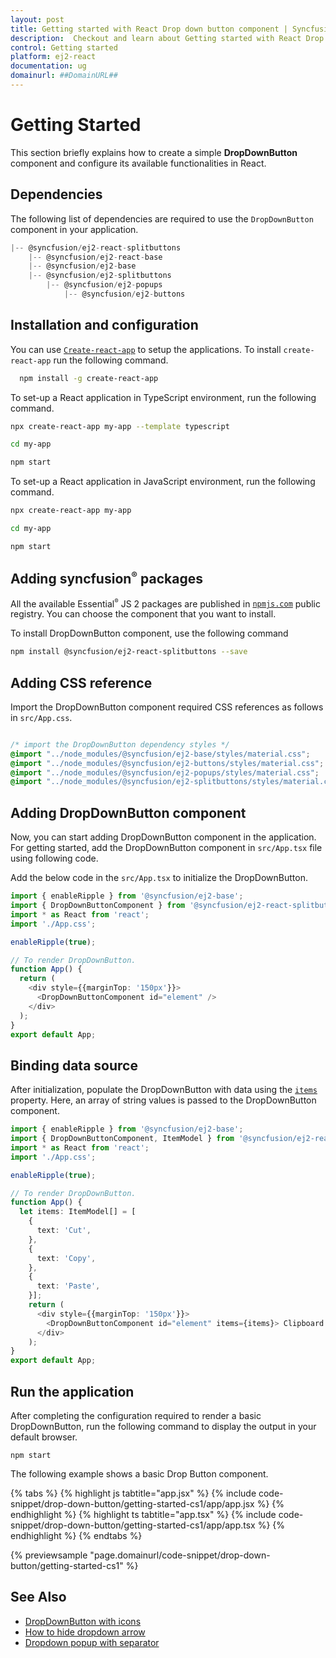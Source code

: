 ```yaml
---
layout: post
title: Getting started with React Drop down button component | Syncfusion
description:  Checkout and learn about Getting started with React Drop down button component of Syncfusion Essential JS 2 and more details.
control: Getting started 
platform: ej2-react
documentation: ug
domainurl: ##DomainURL##
---
```


# Getting Started

This section briefly explains how to create a simple **DropDownButton** component and configure its available functionalities in React.

## Dependencies

The following list of dependencies are required to use the `DropDownButton` component in your application.

```js
|-- @syncfusion/ej2-react-splitbuttons
    |-- @syncfusion/ej2-react-base
    |-- @syncfusion/ej2-base
    |-- @syncfusion/ej2-splitbuttons
        |-- @syncfusion/ej2-popups
            |-- @syncfusion/ej2-buttons
```

## Installation and configuration

You can use [`Create-react-app`](https://github.com/facebook/create-react-app) to setup the applications. To install `create-react-app` run the following command.

   ```bash
     npm install -g create-react-app
   ```

To set-up a React application in TypeScript environment, run the following command.

```bash
npx create-react-app my-app --template typescript

cd my-app

npm start

```

To set-up a React application in JavaScript environment, run the following command.

```bash
npx create-react-app my-app

cd my-app

npm start

```

## Adding syncfusion<sup style="font-size:70%">&reg;</sup> packages

All the available Essential<sup style="font-size:70%">&reg;</sup> JS 2 packages are published in [`npmjs.com`](https://www.npmjs.com/~syncfusionorg) public registry. You can choose the component that you want to install.

To install DropDownButton component, use the following command

```bash
npm install @syncfusion/ej2-react-splitbuttons --save
```

## Adding CSS reference

Import the DropDownButton component required CSS references as follows in `src/App.css`.

```css

/* import the DropDownButton dependency styles */
@import "../node_modules/@syncfusion/ej2-base/styles/material.css";
@import "../node_modules/@syncfusion/ej2-buttons/styles/material.css";
@import "../node_modules/@syncfusion/ej2-popups/styles/material.css";
@import "../node_modules/@syncfusion/ej2-splitbuttons/styles/material.css";

```

## Adding DropDownButton component

Now, you can start adding DropDownButton component in the application. For getting started, add the DropDownButton component in `src/App.tsx` file using following code.

Add the below code in the `src/App.tsx` to initialize the DropDownButton.

```ts
import { enableRipple } from '@syncfusion/ej2-base';
import { DropDownButtonComponent } from '@syncfusion/ej2-react-splitbuttons';
import * as React from 'react';
import './App.css';

enableRipple(true);

// To render DropDownButton.
function App() {
  return (
    <div style={{marginTop: '150px'}}>
      <DropDownButtonComponent id="element" />
    </div>
  );
}
export default App;
```

## Binding data source

After initialization, populate the DropDownButton with data using the [`items`](https://ej2.syncfusion.com/react/documentation/api/drop-down-button/#items) property. Here, an array of string values is passed to the DropDownButton component.



```ts
import { enableRipple } from '@syncfusion/ej2-base';
import { DropDownButtonComponent, ItemModel } from '@syncfusion/ej2-react-splitbuttons';
import * as React from 'react';
import './App.css';

enableRipple(true);

// To render DropDownButton.
function App() {
  let items: ItemModel[] = [
    {
      text: 'Cut',
    },
    {
      text: 'Copy',
    },
    {
      text: 'Paste',
    }];
    return (
      <div style={{marginTop: '150px'}}>
        <DropDownButtonComponent id="element" items={items}> Clipboard </DropDownButtonComponent>
      </div>
    );
}
export default App;
```

## Run the application

After completing the configuration required to render a basic DropDownButton, run the following command to display the output in your default browser.

   ```
   npm start
   ```
  
The following example shows a basic Drop Button component.

{% tabs %}
{% highlight js tabtitle="app.jsx" %}
{% include code-snippet/drop-down-button/getting-started-cs1/app/app.jsx %}
{% endhighlight %}
{% highlight ts tabtitle="app.tsx" %}
{% include code-snippet/drop-down-button/getting-started-cs1/app/app.tsx %}
{% endhighlight %}
{% endtabs %}

 {% previewsample "page.domainurl/code-snippet/drop-down-button/getting-started-cs1" %}

## See Also

* [DropDownButton with icons](./icons#dropdownbutton-icons)
* [How to hide dropdown arrow](./how-to/hide-dropdown-arrow)
* [Dropdown popup with separator](./popup-items#separator)